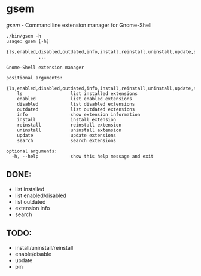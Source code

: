# gsem

*gsem* - Command line extension manager for Gnome-Shell

```
./bin/gsem -h
usage: gsem [-h]
            {ls,enabled,disabled,outdated,info,install,reinstall,uninstall,update,search}
            ...

Gnome-Shell extension manager

positional arguments:
  {ls,enabled,disabled,outdated,info,install,reinstall,uninstall,update,search}
    ls                  list installed extensions
    enabled             list enabled extensions
    disabled            list disabled extensions
    outdated            list outdated extensions
    info                show extension information
    install             install extension
    reinstall           reinstall extension
    uninstall           uninstall extension
    update              update extensions
    search              search extensions

optional arguments:
  -h, --help            show this help message and exit
```

## DONE:
* list installed
* list enabled/disabled
* list outdated
* extension info
* search

## TODO:
* install/uninstall/reinstall
* enable/disable
* update
* pin
